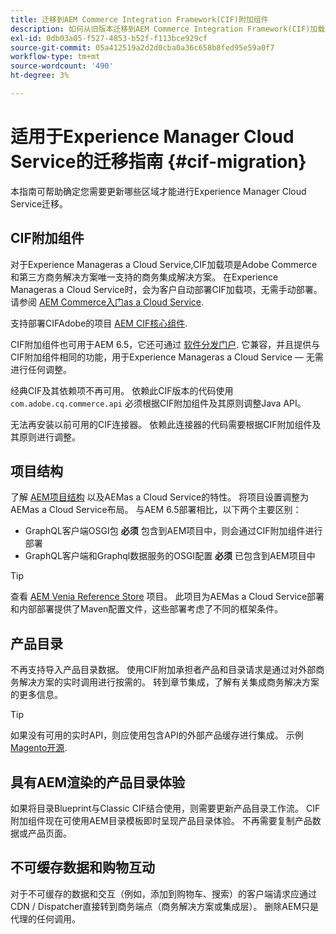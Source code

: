 ```yaml
---
title: 迁移到AEM Commerce Integration Framework(CIF)附加组件
description: 如何从旧版本迁移到AEM Commerce Integration Framework(CIF)加载项
exl-id: 0db03a05-f527-4853-b52f-f113bce929cf
source-git-commit: 05a412519a2d2d0cba0a36c658b8fed95e59a0f7
workflow-type: tm+mt
source-wordcount: '490'
ht-degree: 3%

---
```


# 适用于Experience Manager Cloud Service的迁移指南 {#cif-migration}

本指南可帮助确定您需要更新哪些区域才能进行Experience Manager Cloud Service迁移。

## CIF附加组件

对于Experience Manageras a Cloud Service,CIF加载项是Adobe Commerce和第三方商务解决方案唯一支持的商务集成解决方案。 在Experience Manageras a Cloud Service时，会为客户自动部署CIF加载项，无需手动部署。 请参阅 [AEM Commerce入门as a Cloud Service](getting-started.md).

支持部署CIFAdobe的项目 [AEM CIF核心组件](https://github.com/adobe/aem-core-cif-components).

CIF附加组件也可用于AEM 6.5，它还可通过 [软件分发门户](https://experience.adobe.com/#/downloads/content/software-distribution/en/aem.html). 它兼容，并且提供与CIF附加组件相同的功能，用于Experience Manageras a Cloud Service — 无需进行任何调整。

经典CIF及其依赖项不再可用。 依赖此CIF版本的代码使用 `com.adobe.cq.commerce.api` 必须根据CIF附加组件及其原则调整Java API。

无法再安装以前可用的CIF连接器。 依赖此连接器的代码需要根据CIF附加组件及其原则进行调整。

## 项目结构

了解 [AEM项目结构](https://experienceleague.adobe.com/docs/experience-manager-cloud-service/implementing/developing/aem-project-content-package-structure.html) 以及AEMas a Cloud Service的特性。 将项目设置调整为AEMas a Cloud Service布局。
与AEM 6.5部署相比，以下两个主要区别：

* GraphQL客户端OSGI包 **必须** 包含到AEM项目中，则会通过CIF附加组件进行部署
* GraphQL客户端和Graphql数据服务的OSGI配置 **必须** 已包含到AEM项目中

>[!TIP]
>
>查看 [AEM Venia Reference Store](https://github.com/adobe/aem-cif-guides-venia) 项目。 此项目为AEMas a Cloud Service部署和内部部署提供了Maven配置文件，这些部署考虑了不同的框架条件。

## 产品目录

不再支持导入产品目录数据。 使用CIF附加承担者产品和目录请求是通过对外部商务解决方案的实时调用进行按需的。 转到章节集成，了解有关集成商务解决方案的更多信息。

>[!TIP]
>
>如果没有可用的实时API，则应使用包含API的外部产品缓存进行集成。 示例 [Magento开源](https://business.adobe.com/products/magento/open-source.html).

## 具有AEM渲染的产品目录体验

如果将目录Blueprint与Classic CIF结合使用，则需要更新产品目录工作流。 CIF附加组件现在可使用AEM目录模板即时呈现产品目录体验。 不再需要复制产品数据或产品页面。

## 不可缓存数据和购物互动

对于不可缓存的数据和交互（例如，添加到购物车、搜索）的客户端请求应通过CDN / Dispatcher直接转到商务端点（商务解决方案或集成层）。 删除AEM只是代理的任何调用。
